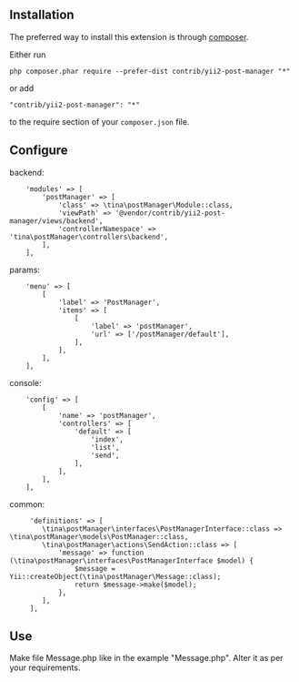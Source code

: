 Installation
------------

The preferred way to install this extension is through [composer](http://getcomposer.org/download/).

Either run

```
php composer.phar require --prefer-dist contrib/yii2-post-manager "*"
```

or add

```
"contrib/yii2-post-manager": "*"
```

to the require section of your `composer.json` file.

Configure
---------

backend:

```
    'modules' => [
        'postManager' => [
            'class' => \tina\postManager\Module::class,
            'viewPath' => '@vendor/contrib/yii2-post-manager/views/backend',
            'controllerNamespace' => 'tina\postManager\controllers\backend',
        ],
    ],
```
params:

```
    'menu' => [
        [
            'label' => 'PostManager',
            'items' => [
                [
                    'label' => 'postManager',
                    'url' => ['/postManager/default'],
                ],
            ],
        ],
    ],
```
console:

```
    'config' => [
        [
            'name' => 'postManager',
            'controllers' => [
                'default' => [
                    'index',
                    'list',
                    'send',
                ],
            ],
        ],
    ],
```
common:

```
     'definitions' => [
        \tina\postManager\interfaces\PostManagerInterface::class => \tina\postManager\models\PostManager::class,
        \tina\postManager\actions\SendAction::class => [
            'message' => function (\tina\postManager\interfaces\PostManagerInterface $model) {
                $message = Yii::createObject(\tina\postManager\Message::class);
                return $message->make($model);
            },
        ],
     ],   

```
Use
---------
Make file Message.php like in the example "Message.php". Alter it as per your requirements. 
